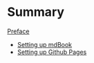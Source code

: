 # Summary

[Preface](./preface.md)

- [Setting up mdBook](./tech/setting_up_mdbook.md)
- [Setting up Github Pages](./tech/github_pages.md)
